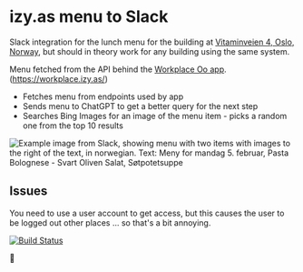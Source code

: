 # izy.as menu to Slack
Slack integration for the lunch menu for the building at [Vitaminveien 4, Oslo, Norway](https://www.google.com/maps/place/Vitaminveien+4,+0485+Oslo), but should in theory work for any building using the same system.

Menu fetched from the API behind the [Workplace Oo app](https://play.google.com/store/apps/details?id=no.fourservice.workplace). (https://workplace.izy.as/)

- Fetches menu from endpoints used by app
- Sends menu to ChatGPT to get a better query for the next step
- Searches Bing Images for an image of the menu item - picks a random one from the top 10 results

![Example image from Slack, showing menu with two items with images to the right of the text, in norwegian. Text: Meny for mandag 5. februar, Pasta Bolognese - Svart Oliven Salat, Søtpotetsuppe](https://i.imgur.com/svXeEVF.png)

## Issues
You need to use a user account to get access, but this causes the user to be logged out other places ... so that's a bit annoying.

[![Build Status](https://dev.azure.com/hoaas/GitHub%20Releases/_apis/build/status%2FHoaas.IzyLunchMenu4Slack?branchName=main)](https://dev.azure.com/hoaas/GitHub%20Releases/_build/latest?definitionId=11&branchName=main)

🍝
